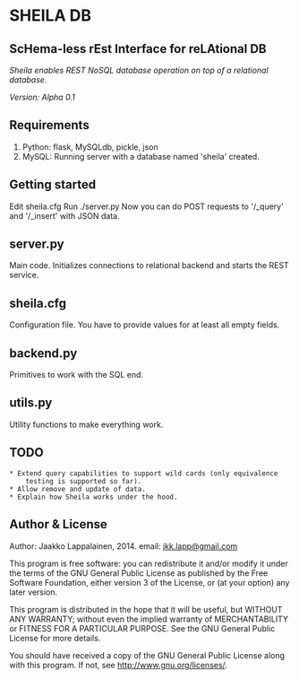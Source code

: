 SHEILA DB
==============
ScHema-less rEst Interface for reLAtional DB
--------------

*Sheila enables REST NoSQL database operation on top of a relational database.*

*Version: Alpha 0.1*

Requirements
--------------
1. Python: flask, MySQLdb, pickle, json
2. MySQL: Running server with a database named 'sheila' created.

Getting started
--------------
Edit sheila.cfg
Run ./server.py
Now you can do POST requests to '/_query' and '/_insert' with JSON data.

server.py
--------------
Main code. Initializes connections to relational backend and starts the REST service.

sheila.cfg
--------------

Configuration file. You have to provide values for at least all empty fields.

backend.py
-------------
Primitives to work with the SQL end.

utils.py
------------
Utility functions to make everything work.

TODO
--------------
	* Extend query capabilities to support wild cards (only equivalence
		testing is supported so far).
	* Allow remove and update of data.
	* Explain how Sheila works under the hood.

Author & License
--------------
Author: Jaakko Lappalainen, 2014. email: jkk.lapp@gmail.com

This program is free software: you can redistribute it and/or modify 
it under the terms of the GNU General Public License as published by
the Free Software Foundation, either version 3 of the License, or
(at your option) any later version.

This program is distributed in the hope that it will be useful,
but WITHOUT ANY WARRANTY; without even the implied warranty of
MERCHANTABILITY or FITNESS FOR A PARTICULAR PURPOSE.  See the
GNU General Public License for more details.

You should have received a copy of the GNU General Public License
along with this program. If not, see <http://www.gnu.org/licenses/>. 


